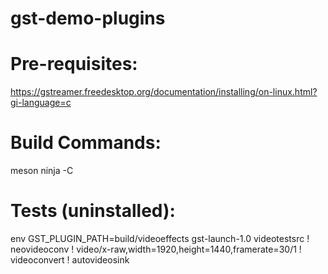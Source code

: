# gst-demo-plugins

Pre-requisites:
===============
 https://gstreamer.freedesktop.org/documentation/installing/on-linux.html?gi-language=c
 

Build Commands:
===============

 meson <builddir>
 ninja -C <builddir>

Tests (uninstalled):
====================
 
 env GST_PLUGIN_PATH=build/videoeffects gst-launch-1.0 videotestsrc ! neovideoconv ! video/x-raw,width=1920,height=1440,framerate=30/1 ! videoconvert ! autovideosink

